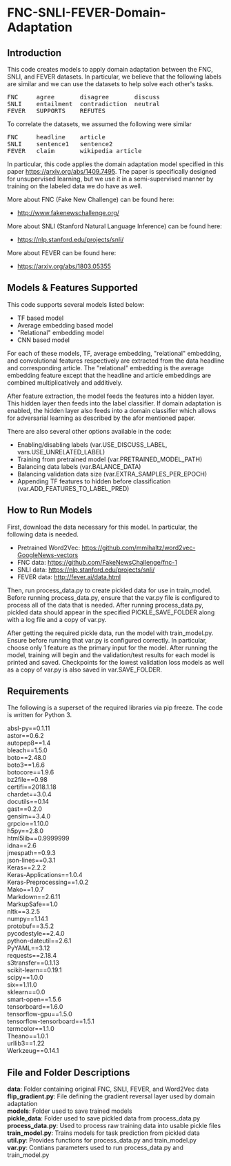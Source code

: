# FNC-SNLI-FEVER-Domain-Adaptation

## Introduction
This code creates models to apply domain adaptation between the FNC, SNLI,
and FEVER datasets. In particular, we believe that the following labels are 
similar and we can use the datasets to help solve each other's tasks.

<pre>
FNC     agree       disagree       discuss   
SNLI    entailment  contradiction  neutral   
FEVER   SUPPORTS    REFUTES    
</pre>

To correlate the datasets, we assumed the following were similar

<pre>
FNC     headline    article  
SNLI    sentence1   sentence2  
FEVER   claim       wikipedia article  
</pre>

In particular, this code applies the domain adaptation model specified in
this paper https://arxiv.org/abs/1409.7495. The paper is specifically 
designed for unsupervised learning, but we use it in a semi-supervised
manner by training on the labeled data we do have as well. 

More about FNC (Fake New Challenge) can be found here: 
- http://www.fakenewschallenge.org/  

More about SNLI (Stanford Natural Language Inference) can be found here:
- https://nlp.stanford.edu/projects/snli/  

More about FEVER can be found here:
- https://arxiv.org/abs/1803.05355  

## Models & Features Supported
This code supports several models listed below:  
- TF based model
- Average embedding based model
- "Relational" embedding model
- CNN based model

For each of these models, TF, average embedding, "relational" embedding,
and convolutional features respectively are extracted from the data 
headline and corresponding article. The "relational" embedding is the 
average embedding feature except that the headline and article
embeddings are combined multiplicatively and additively.

After feature extraction, the model feeds the features into a hidden 
layer. This hidden layer then feeds into the label classifier. If 
domain adaptation is enabled, the hidden layer also feeds into a domain
classifier which allows for adversarial learning as described by the afor
mentioned paper.

There are also several other options available in the code:  
 - Enabling/disabling labels (var.USE_DISCUSS_LABEL, vars.USE_UNRELATED_LABEL)  
 - Training from pretrained model (var.PRETRAINED_MODEL_PATH) 
 - Balancing data labels (var.BALANCE_DATA)  
 - Balancing validation data size (var.EXTRA_SAMPLES_PER_EPOCH)
 - Appending TF features to hidden before classification 
   (var.ADD_FEATURES_TO_LABEL_PRED)  

## How to Run Models
First, download the data necessary for this model. In particular, the
following data is needed. 

 - Pretrained Word2Vec: https://github.com/mmihaltz/word2vec-GoogleNews-vectors 
 - FNC data: https://github.com/FakeNewsChallenge/fnc-1
 - SNLI data: https://nlp.stanford.edu/projects/snli/
 - FEVER data: http://fever.ai/data.html

Then, run process_data.py to create pickled data for use in train_model.
Before running process_data.py, ensure that the var.py file is configured to 
process all of the data that is needed. After running process_data.py, 
pickled data should appear in the specified PICKLE_SAVE_FOLDER along with
a log file and a copy of var.py.

After getting the required pickle data, run the model with train_model.py.
Ensure before running that var.py is configured correctly. In particular,
choose only 1 feature as the primary input for the model. After running 
the model, training will begin and the validation/test results for each model
is printed and saved. Checkpoints for the lowest validation loss models as
well as a copy of var.py is also saved in var.SAVE_FOLDER.

## Requirements
The following is a superset of the required libraries via pip freeze. The 
code is written for Python 3.

absl-py==0.1.11  
astor==0.6.2  
autopep8==1.4  
bleach==1.5.0  
boto==2.48.0  
boto3==1.6.6  
botocore==1.9.6  
bz2file==0.98  
certifi==2018.1.18  
chardet==3.0.4  
docutils==0.14  
gast==0.2.0  
gensim==3.4.0  
grpcio==1.10.0  
h5py==2.8.0  
html5lib==0.9999999  
idna==2.6  
jmespath==0.9.3  
json-lines==0.3.1  
Keras==2.2.2  
Keras-Applications==1.0.4  
Keras-Preprocessing==1.0.2  
Mako==1.0.7  
Markdown==2.6.11  
MarkupSafe==1.0  
nltk==3.2.5  
numpy==1.14.1  
protobuf==3.5.2  
pycodestyle==2.4.0  
python-dateutil==2.6.1  
PyYAML==3.12  
requests==2.18.4  
s3transfer==0.1.13  
scikit-learn==0.19.1  
scipy==1.0.0  
six==1.11.0  
sklearn==0.0  
smart-open==1.5.6  
tensorboard==1.6.0  
tensorflow-gpu==1.5.0  
tensorflow-tensorboard==1.5.1  
termcolor==1.1.0  
Theano==1.0.1  
urllib3==1.22  
Werkzeug==0.14.1  

## File and Folder Descriptions
**data**: Folder containing original FNC, SNLI, FEVER, and Word2Vec data  
**flip_gradient.py**: File defining the gradient reversal layer used by domain adaptation  
**models**: Folder used to save trained models  
**pickle_data**: Folder used to save pickled data from process_data.py  
**process_data.py**: Used to process raw training data into usable pickle files  
**train_model.py**: Trains models for task prediction from pickled data  
**util.py**: Provides functions for process_data.py and train_model.py  
**var.py**: Contians parameters used to run process_data.py and train_model.py  

